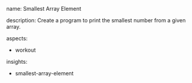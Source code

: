 name: Smallest Array Element

description: Create a program to print the smallest number from a given array.

aspects:
  - workout

insights:
  - smallest-array-element